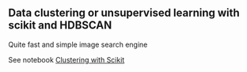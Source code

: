 ## Data clustering or unsupervised learning with scikit and HDBSCAN

Quite fast and simple image search engine

See notebook [Clustering with Scikit](Clustering-with-Scikit-with-GIFs.ipynb)